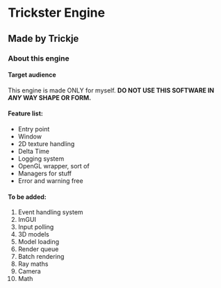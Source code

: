 # Trickster Engine
## Made by Trickje

### About this engine
#### Target audience
This engine is made ONLY for myself. __DO NOT USE THIS SOFTWARE IN *ANY* WAY SHAPE OR FORM.__




#### Feature list:
- Entry point
- Window
- 2D texture handling
- Delta Time
- Logging system
- OpenGL wrapper, sort of
- Managers for stuff
- Error and warning free


#### To be added:
1. Event handling system
1. ImGUI
1. Input polling
1. 3D models
1. Model loading
1. Render queue
1. Batch rendering
1. Ray maths
1. Camera
1. Math

